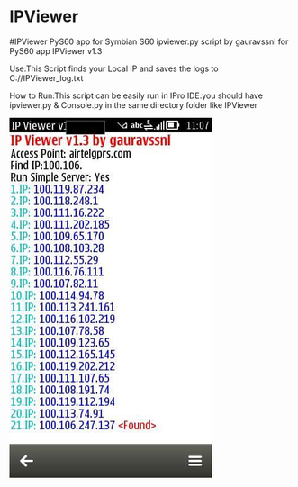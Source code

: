 # IPViewer
#IPViewer PyS60 app for Symbian S60 
ipviewer.py script by gauravssnl for PyS60 app IPViewer v1.3 

Use:This Script finds your Local IP and saves the logs to C://IPViewer_log.txt 

How to Run:This script can be easily run in IPro IDE.you should have ipviewer.py & Console.py in the same directory folder like IPViewer

![ScreenShot](https://github.com/gauravssnl/IPViewer/blob/master/screenshot.jpg )
